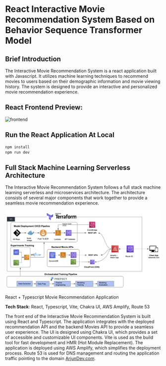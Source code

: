 # React Interactive Movie Recommendation System Based on Behavior Sequence Transformer Model

## Brief Introduction
The Interactive Movie Recommendation System is a react application built with Javascript. It utilizes machine learning techniques to recommend movies to users based on their demographic information and movie viewing history. The system is designed to provide an interactive and personalized movie recommendation experience.


## React Frontend Preview: 
![frontend](https://github.com/user-attachments/assets/2f827ec9-6610-4711-a992-85ec1edf078f)


## Run the React Application At Local

```sh
npm install
npm run dev
```

## Full Stack Machine Learning Serverless Architecture

The Interactive Movie Recommendation System follows a full stack machine learning serverless and microservices architecture. The architecture consists of several major components that work together to provide a seamless movie recommendation experience.

<img src = "images/architecture.png"> </img>


 React + Typescript Movie Recommendation Application 

**Tech Stack**: React, Typescript, Vite, Chakra UI, AWS Amplify, Route 53

The front end of the Interactive Movie Recommendation System is built using React and Typescript. The application integrates with the deployed recommendation API and the backend Movies API to provide a seamless user experience. The UI is designed using Chakra UI, which provides a set of accessible and customizable UI components. Vite is used as the build tool for fast development and HMR (Hot Module Replacement). The application is deployed using AWS Amplify, which simplifies the deployment process. Route 53 is used for DNS management and routing the application traffic pointing to the domain  [ArjunDev.com](https://ArjunDev.com).




